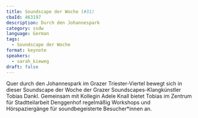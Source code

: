 ```yaml
---
title: Soundscape der Woche (#31)
cbaId: 463197
description: Durch den Johannespark
category: ssdw
language: German
tags:
  - Soundscape der Woche
format: keynote
speakers:
  - sarah_kieweg
draft: false
---
```

Quer durch den Johannespark im Grazer Triester-Viertel bewegt sich in dieser Soundscape der Woche der Grazer Soundscapes-Klangkünstler Tobias Dankl. Gemeinsam mit Kollegin Adele Knall bietet Tobias im Zentrum für Stadtteilarbeit Denggenhof regelmäßig Workshops und Hörspaziergänge für soundbegeisterte Besucher*innen an.
